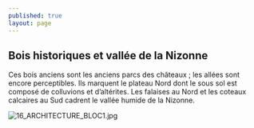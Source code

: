 ```yaml
---
published: true
layout: page
---
```

## Bois historiques et vallée de la Nizonne

Ces bois anciens sont les anciens parcs des châteaux ; les allées sont encore perceptibles. Ils marquent le plateau Nord dont le sous sol est composé de colluvions et d’altérites. Les falaises au Nord et les coteaux calcaires au Sud cadrent le vallée humide de la Nizonne.

![16_ARCHITECTURE_BLOC1.jpg]({{site.baseurl}}/data/images/16/architecture/16_ARCHITECTURE_BLOC1.jpg)